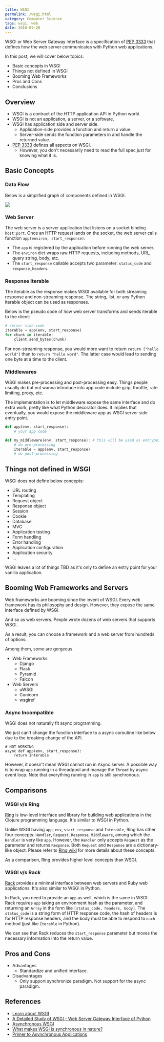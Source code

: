 ```yaml
---
title: WSGI
permalink: /wsgi.html
category: Computer Science
tags: wsgi, web
date: 2018-09-20
---
```


WSGI or Web Server Gateway Interface is a specification of [PEP 3333] that defines how the web server communicates with Python web applications.

In this post, we will cover below topics:

* Basic concepts in WSGI
* Things not defined in WSGI
* Booming Web Frameworks
* Pros and Cons
* Conclusions

## Overview

* WSGI is a contract of the HTTP application API in Python world.
* WSGI is not an application, a server, or a software.
* WSGI has application side and server side.
    * Application-side provides a function and return a value.
    * Server-side sends the function parameters in and handle the returned value.
* [PEP 3333] defines all aspects on WSGI.
    * However, you don't necessarily need to read the full spec just for knowing what it is.

## Basic Concepts

### Data Flow

Below is a simplified graph of components defined in WSGI.

<img src='https://g.gravizo.com/svg?@startuml; actor User; participant "Server" as A; participant "Application" as B; User -> A: Raw HTTP Request; activate A; A -> B: Call WSGI app(env, start_response); activate B; B --> A: Return Iterable; deactivate B; A --> User: Raw HTTP Response; deactivate A; @enduml '>

### Web Server

The web server is a server application that listens on a socket binding `host:port`.
Once an HTTP request lands on the socket, the web server calls function `app(environ, start_response)`.

* The `app` is registered by the application before running the web server.
* The `environ` dict wraps raw HTTP requests, including methods, URL, query string, body, etc.
* The `start_response` callable accepts two parameter: `status_code` and `response_headers`.

### Response Iterable

The iterable as the response makes WSGI available for both streaming response and non-streaming response. The string, list, or any Python iterable object can be used as responses.

Below is the pseudo code of how web server transforms and sends iterable to the client:

```python
# server side code
iterable = app(env, start_response)
for chunk in iterable:
    client.send_bytes(chunk)
```

For non-streaming response, you would more want to return `return ["hello world"]` than to `return "hello word"`. The latter case would lead to sending one byte at a time to the client.

### Middlewares

WSGI makes pre-processing and post-processing easy.
Things people usually do but not wanna introduce into app code include gzip, throttle, rate limiting, proxy, etc.

The implementation is to let middleware expose the same interface and do extra work, pretty like what Python decorator does.
It implies that eventually, you would expose the middleware app as WSGI server side entry point.

```python
def app(env, start_response):
    # your app code

def my_middleware(env, start_response): # this will be used as entrypoint
    # do pre-processing
    iterable = app(env, start_response)
    # do post-processing
```

## Things not defined in WSGI

WSGI does not define below concepts:

* URL routing
* Templating
* Request object
* Response object
* Session
* Cookie
* Database
* MVC
* Application testing
* Form handling
* Error handling
* Application configuration
* Application security
* ...

WSGI leaves a lot of things TBD as it's only to define an entry point for your vanilla application.

## Booming Web Frameworks and Servers

Web frameworks are booming since the invent of WSGI. Every web framework has its philosophy and design. However, they expose the same interface defined by WSGI.

And so as web servers. People wrote dozens of web servers that supports WSGI.

As a result, you can choose a framework and a web server from hundreds of options.

Among them, some are gorgeous.

* Web Frameworks
    * Django
    * Flask
    * Pyramid
    * Falcon
* Web Servers
    * uWSGI
    * Gunicorn
    * wsgiref

### Async Incompatible

WSGI does not naturally fit async programming.

We just can't change the function interface to a async coroutine like below due to the breaking change of the API.

```
# NOT WORKING
async def app(env, start_response):
    return Interable
```

However, it doesn't mean WSGI cannot run in Async server.
A possible way is to wrap `app` running in a threadpool and manage the `Thread` by async event loop.
Note that everything running in `app` is still synchronous.

## Comparisons

### WSGI v/s Ring

[Ring](https://github.com/ring-clojure/ring) is low-level interface and library for building web applications in the Clojure programming language. It's similar to WSGI in Python.

Unlike WSGI having `app`, `env`, `start_response` and `Interable`, Ring has other four concepts: `Handler`, `Request`, `Response`, `Middleware`, among which the `Handler` is very like `app`. However, the `Handler` only accepts `Request` as the parameter and returns `Response`. Both `Request` and `Response` are a dictionary-like object. Please refer to [Ring wiki](https://github.com/ring-clojure/ring/wiki/Concepts) for more details about these concepts.

As a comparison, Ring provides higher level concepts than WSGI.

### WSGI v/s Rack

[Rack](https://rack.github.io/) provides a minimal interface between web servers and Ruby web applications. It's also similar to WSGI in Python.

In Rack, you need to provide an `app` as well, which is the same in WSGI.  Rack requires `app` taking an environment hash as the parameter, and returning an `Array` in the form like `[status_code, headers, body]`. The `status_code` is a string form of HTTP response code, the hash of headers is for HTTP response headers, and the body must be able to respond to `each` method (just like `Iterable` in Python).

We can see that Rack reduces the `start_response` parameter but moves the necessary information into the return value.

## Pros and Cons

* Advantages
    * Standardize and unified interface.
* Disadvantages
    * Only support synchronize paradigm. Not support for the async paradigm.


## References

* [Learn about WSGI](https://wsgi.readthedocs.io/en/latest/learn.html)
* [A Detailed Study of WSGI - Web Server Gateway Interface of Python](https://www.cabotsolutions.com/2017/11/a-detailed-study-of-wsgi-web-server-gateway-interface-of-python)
* [Asynchronous WSGI](https://quantmind.github.io/pulsar/apps/wsgi/async.html)
* [What makes WSGI is synchronous in nature?](https://stackoverflow.com/questions/34109324/what-makes-wsgi-is-synchronous-in-nature)
* [Primer to Asynchronous Applications](https://bottlepy.org/docs/dev/async.html)

[PEP 3333]: https://www.python.org/dev/peps/pep-3333
